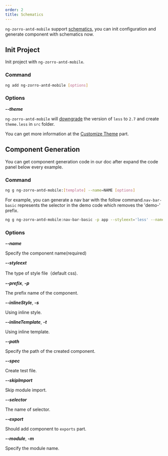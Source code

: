 ```yaml
---
order: 2
title: Schematics
---
```


`ng-zorro-antd-mobile` support [schematics](https://blog.angular.io/schematics-an-introduction-dc1dfbc2a2b2), you can init configuration and generate component with schematics now.

## Init Project

Init project with `ng-zorro-antd-mobile`.

### Command

```bash
ng add ng-zorro-antd-mobile [options]
```

### Options

**_--theme_**

`ng-zorro-antd-mobile` will [downgrade](https://github.com/angular/angular-cli/issues/10430) the version of `less` to `2.7` and create `theme.less` in `src` folder.

You can get more information at the [Customize Theme](/#/docs/customize-theme/en) part.

## Component Generation

You can get component generation code in our doc after expand the code panel below every example.

### Command

```bash
ng g ng-zorro-antd-mobile:[template] --name=NAME [options]
```

For example, you can generate a nav bar with the follow command.`nav-bar-basic` represents the selector in the demo code which removes the 'demo-' prefix.

```bash
ng g ng-zorro-antd-mobile:nav-bar-basic -p app --styleext='less' --name=navbar
```

### Options

**_--name_**

Specify the component name(required)

**_--styleext_**

The type of style file（default css).

**_--prefix_**, **_-p_**

The prefix name of the component.

**_--inlineStyle_**, **_-s_**

Using inline style.

**_--inlineTemplate_**, **_-t_**

Using inline template.

**_--path_**

Specify the path of the created component.

**_--spec_**

Create test file.

**_--skipImport_**

Skip module import.

**_--selector_**

The name of selector.

**_--export_**

Should add component to `exports` part.

**_--module_**, **_-m_**

Specify the module name.
